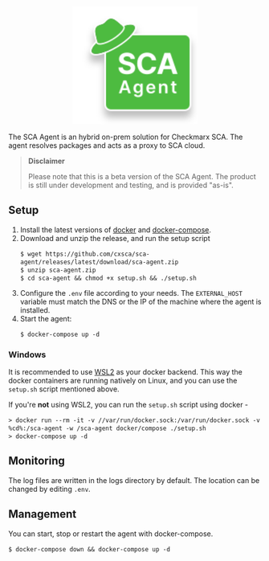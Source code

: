 <p align="center">
  <img width="250px" src="/sca-agent.svg?raw=true">
</p>

The SCA Agent is an hybrid on-prem solution for Checkmarx SCA. The agent resolves packages and acts as a proxy to SCA cloud.

> **Disclaimer**
>
> Please note that this is a beta version of the SCA Agent. The product is still under development and testing, and is provided "as-is".


## Setup

1. Install the latest versions of [docker](https://docs.docker.com/get-docker/) and [docker-compose](https://docs.docker.com/compose/install/).
2. Download and unzip the release, and run the setup script
    ```shell
    $ wget https://github.com/cxsca/sca-agent/releases/latest/download/sca-agent.zip
    $ unzip sca-agent.zip
    $ cd sca-agent && chmod +x setup.sh && ./setup.sh
    ```
3. Configure the `.env` file according to your needs. The `EXTERNAL_HOST` variable must match the DNS or the IP of the machine where the agent is installed.
4. Start the agent:
    ```shell
    $ docker-compose up -d
    ```
### Windows

It is recommended to use [WSL2](https://docs.docker.com/docker-for-windows/wsl/) as your docker backend. This way the docker containers are running natively on Linux, and you can use the `setup.sh` script mentioned above.

If you're **not** using WSL2, you can run the `setup.sh` script using docker -
```batch
> docker run --rm -it -v //var/run/docker.sock:/var/run/docker.sock -v %cd%:/sca-agent -w /sca-agent docker/compose ./setup.sh
> docker-compose up -d
```

## Monitoring

The log files are written in the logs directory by default. The location can be changed by editing `.env`.

## Management

You can start, stop or restart the agent with docker-compose.

```shell
$ docker-compose down && docker-compose up -d
```
